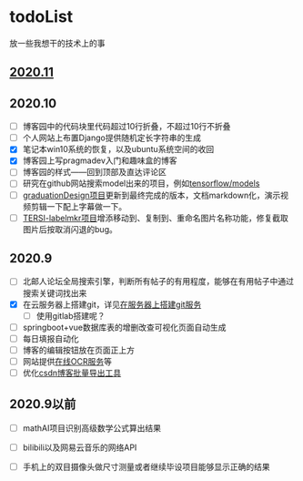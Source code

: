 # todoList
放一些我想干的技术上的事

## [2020.11](2020/11/README.md)

## 2020.10
- [ ] 博客园中的代码块里代码超过10行折叠，不超过10行不折叠
- [ ] 个人网站上布置Django提供随机定长字符串的生成
- [x] 笔记本win10系统的恢复，以及ubuntu系统空间的收回
- [x] 博客园上写pragmadev入门和趣味盒的博客
- [ ] 博客园的样式——回到顶部及直达评论区
- [ ] 研究在github网站搜索model出来的项目，例如[tensorflow/models](https://github.com/tensorflow/models)
- [ ] [graduationDesign项目](https://github.com/tellw/graduationDesign)更新到最终完成的版本，文档markdown化，演示视频剪辑一下配上字幕做一下。
- [ ] [TERSI-labelmkr项目](https://github.com/tellw/TERSI-labelmkr)增添移动到、复制到、重命名图片名称功能，修复截取图片后按取消闪退的bug。

## 2020.9
- [ ] 北邮人论坛全局搜索引擎，判断所有帖子的有用程度，能够在有用帖子中通过搜索关键词找出来
- [x] 在云服务器上搭建git，详见[在服务器上搭建git服务](https://www.cnblogs.com/tellw/p/13743495.html)
  - [ ] 使用gitlab搭建呢？
- [ ] springboot+vue数据库表的增删改查可视化页面自动生成
- [ ] 每日填报自动化
- [ ] 博客的编辑按钮放在页面正上方
- [ ] 网站提供[在线OCR服务](https://github.com/JaidedAI/EasyOCR)等
- [ ] 优化[csdn博客批量导出工具](https://github.com/TonyChenn/BlogExportTool)

## 2020.9以前
- [ ] mathAI项目识别高级数学公式算出结果
- [ ] bilibili以及网易云音乐的网络API
- [ ] 手机上的双目摄像头做尺寸测量或者继续毕设项目能够显示正确的结果

